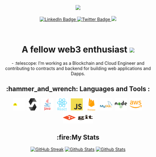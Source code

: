 <div id="main" align="center">
  <div id="header" >
    <img src="https://i.giphy.com/media/v1.Y2lkPTc5MGI3NjExeGk5dW93aDF0Z2I1YjUzdTBxZHQxNzQzajh2bHZrd2JnaXFzMzNjZCZlcD12MV9pbnRlcm5hbF9naWZfYnlfaWQmY3Q9Zw/JqmupuTVZYaQX5s094/giphy.gif" width="400"/>
  </div>
  <br>
  <div id="badges" >
    <a href="https://www.linkedin.com/in/jaskaran-singh-190599249/">
      <img src="https://img.shields.io/badge/LinkedIn-blue?style=for-the-badge&logo=linkedin&logoColor=white" alt="LinkedIn Badge"/>
    </a>
    <a href="https://x.com/jaskaranan">
      <img src="https://img.shields.io/badge/Twitter-black?style=for-the-badge&logo=twitter&logoColor=blue" alt="Twitter Badge"/>
    </a>
      <a href="https://warpcast.com/okjaskaran">
      <img src="https://img.shields.io/badge/Farcaster-855DCD?logo=farcaster&logoColor=fff&style=for-the-badge"/>
    </a>
  </div>
  <br>
  <img src="https://komarev.com/ghpvc/?username=jaskara-n&style=flat-square&color=blue" alt=""/>
<br>
  <h1>
A fellow web3 enthusiast  <img src="https://media.giphy.com/media/hvRJCLFzcasrR4ia7z/giphy.gif" width="30px"/>
</h1>
  - :telescope: I’m working as a Blockchain and Cloud Engineer and contributing to contracts and backend for building web applications and Dapps.
  <br>
  <h2>:hammer_and_wrench: Languages and Tools :</h2>
  <div>
       <img src="https://raw.githubusercontent.com/devicons/devicon/ca28c779441053191ff11710fe24a9e6c23690d6/icons/hardhat/hardhat-original-wordmark.svg" title="hardhat" alt="hardhat" width="40" height="40"/>
        <img src="https://raw.githubusercontent.com/devicons/devicon/ca28c779441053191ff11710fe24a9e6c23690d6/icons/solidity/solidity-original.svg" title="solidity" alt="solidity" width="40" height="40"/>&nbsp;
    <img src="https://github.com/devicons/devicon/blob/master/icons/java/java-original-wordmark.svg" title="Java" alt="Java" width="40" height="40"/>&nbsp;
    <img src="https://github.com/devicons/devicon/blob/master/icons/react/react-original-wordmark.svg" title="React" alt="React" width="40" height="40"/>&nbsp;
    <img src="https://github.com/devicons/devicon/blob/master/icons/javascript/javascript-original.svg" title="JavaScript" alt="JavaScript" width="40" height="40"/>&nbsp;
    <img src="https://github.com/devicons/devicon/blob/master/icons/firebase/firebase-plain-wordmark.svg" title="Firebase" alt="Firebase" width="40" height="40"/>&nbsp;
    <img src="https://github.com/devicons/devicon/blob/master/icons/mysql/mysql-original-wordmark.svg" title="MySQL"  alt="MySQL" width="40" height="40"/>&nbsp;
    <img src="https://github.com/devicons/devicon/blob/master/icons/nodejs/nodejs-original-wordmark.svg" title="NodeJS" alt="NodeJS" width="40" height="40"/>&nbsp;
    <img src="https://github.com/devicons/devicon/blob/master/icons/amazonwebservices/amazonwebservices-plain-wordmark.svg" title="AWS" alt="AWS" width="40" height="40"/>&nbsp;
    <img src="https://github.com/devicons/devicon/blob/master/icons/git/git-original-wordmark.svg" title="Git" **alt="Git" width="100" height="40"/>
  </div>
<h2>:fire:My Stats</h2>
  <div>
<a href="https://git.io/streak-stats"><img src="http://github-readme-streak-stats.herokuapp.com?user=jaskara-n&theme=nightowl&date_format=M%20j%5B%2C%20Y%5D" alt="GitHub Streak" /></a>
  <a href="/"><img src="https://github-readme-stats.vercel.app/api/top-langs/?username=jaskara-n&layout=compact&theme=vision-friendly-dark" alt="Github Stats"/></a>
    <a href="/"><img src="https://github-readme-stats.vercel.app/api?username=jaskara-n&show_icons=true&theme=radical" alt="Github Stats"/></a>
  </div>
</div>

